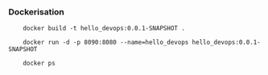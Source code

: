 ### Dockerisation

        docker build -t hello_devops:0.0.1-SNAPSHOT .

        docker run -d -p 8090:8080 --name=hello_devops hello_devops:0.0.1-SNAPSHOT

        docker ps